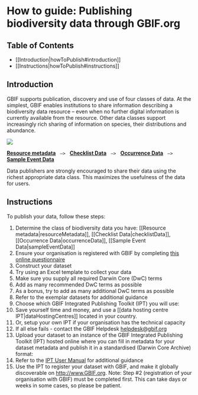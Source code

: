 # How to guide: Publishing biodiversity data through GBIF.org

## Table of Contents
+ [[Introduction|howToPublish#introduction]]
+ [[Instructions|howToPublish#instructions]]

## Introduction

GBIF supports publication, discovery and use of four classes of data. At the simplest, GBIF enables institutions to share information describing a biodiversity data resource – even when no further digital information is currently available from the resource. Other data classes support increasingly rich sharing of information on species, their distributions and abundance. 

<img src='https://github.com/gbif/ipt/wiki/gbif-ipt-docs/ipt2/4classes-no-text.png' />

[**Resource metadata**](howToPublish#resource-metadata) &nbsp;&nbsp;``—>``&nbsp;&nbsp; [**Checklist Data**](howToPublish#checklist-data) &nbsp;&nbsp;``—>``&nbsp;&nbsp; [**Occurrence Data**](howToPublish#occurrence-data) &nbsp;&nbsp;``—>``&nbsp;&nbsp; [**Sample Event Data**](howToPublish#sample-event-data)

Data publishers are strongly encouraged to share their data using the richest appropriate data class. This maximizes the usefulness of the data for users. 

## Instructions
To publish your data, follow these steps:

1. Determine the class of biodiversity data you have: [[Resource metadata|resourceMetadata]], [[Checklist Data|checklistData]], [[Occurrence Data|occurrenceData]], [[Sample Event Data|sampleEventData]]  
2. Ensure your organisation is registered with GBIF by completing [this online questionnaire](http://www.gbif.org/publishing-data/how-to-publish#/intro)
3. Construct your dataset
  1. Try using an Excel template to collect your data
  2. Make sure you supply all required Darwin Core (DwC) terms
  3. Add as many recommended DwC terms as possible
  4. As a bonus, try to add as many additional DwC terms as possible
  3. Refer to the exemplar datasets for additional guidance
4. Choose which GBIF Integrated Publishing Toolkit (IPT) you will use:
  1. Save yourself time and money, and use a [[data hosting centre IPT|dataHostingCentres]] located in your country.
  2. Or, setup your own IPT if your organisation has the technical capacity
  3. If all else fails - contact the GBIF Helpdesk <helpdesk@gbif.org>
5. Upload your dataset to an instance of the GBIF Integrated Publishing Toolkit (IPT) hosted online where you can fill in metadata for your dataset metadata and publish it in a standardised (Darwin Core Archive) format:
  1. Refer to the [IPT User Manual](https://github.com/gbif/ipt/wiki/IPT2ManualNotes.wiki) for additional guidance
6. Use the IPT to register your dataset with GBIF, and make it globally discoverable on http://www.GBIF.org. Note: Step #2 (registration of your organisation with GBIF) must be completed first. This can take days or weeks in some cases, so please be patient.  

